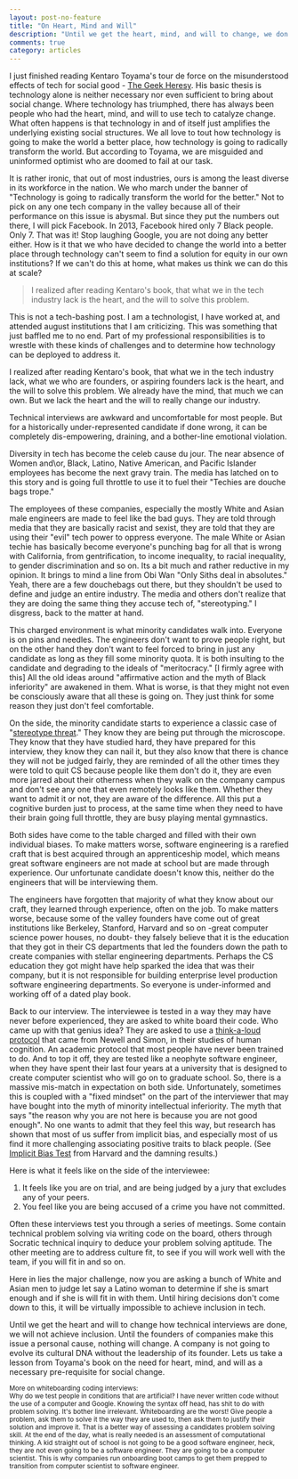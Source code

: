 ```yaml
---
layout: post-no-feature
title: "On Heart, Mind and Will"
description: "Until we get the heart, mind, and will to change, we don't. A company is not going to evolve its cultural DNA without the leadership of its founder."
comments: true
category: articles
---
```


I just finished reading Kentaro Toyama's tour de force on the misunderstood effects of tech for social good - [The Geek Heresy](http://geekheresy.org/). His basic thesis is technology alone is neither necessary nor even sufficient to bring about social change. Where technology has triumphed, there has always been people who had the heart, mind, and will to use tech to catalyze change. What often happens is that technology in and of itself just amplifies the underlying existing social structures. We all love to tout how technology is going to make the world a better place, how technology is going to radically transform the world. But according to Toyama, we are misguided and uninformed optimist who are doomed to fail at our task. 

It is rather ironic, that out of most industries, ours is among the least diverse in its workforce in the nation. We who march under the banner of "Technology is going to radically transform the world for the better." Not to pick on any one tech company in the valley because all of their performance on this issue is abysmal. But since they put the numbers out there, I will pick Facebook. In 2013, Facebook hired only 7 Black people. Only 7. That was it! Stop laughing Google, you are not doing any better either. How is it that we who have decided to change the world into a better place through technology can't seem to find a solution for equity in our own institutions? If we can't do this at home, what makes us think we can do this at scale?

>I realized after reading Kentaro's book, that what we in the tech industry lack is the heart, and the will to solve this problem.

This is not a tech-bashing post. I am a technologist, I have worked at, and attended august institutions that I am criticizing. This was something that just baffled me to no end. Part of my professional responsibilities is to wrestle with these kinds of challenges and to determine how technology can be deployed to address it. 

I realized after reading Kentaro's book, that what we in the tech industry lack, what we who are founders, or aspiring founders lack is the heart, and the will to solve this problem. We already have the mind, that much we can own. But we lack the heart and the will to really change our industry.

Technical interviews are awkward and uncomfortable for most people. But for a historically under-represented candidate if done wrong, it can be completely dis-empowering, draining, and a bother-line emotional violation.

Diversity in tech has become the celeb cause du jour. The near absence of Women and\or, Black, Latino, Native American, and Pacific Islander employees has become the next gravy train. The media has latched on to this story and is going full throttle to use it to fuel their "Techies are douche bags trope." 

The employees of these companies, especially the mostly White and Asian male engineers are made to feel like the bad guys. They are told through media that they are basically racist and sexist, they are told that they are using their "evil" tech power to oppress everyone. The male White or Asian techie has basically become everyone's punching bag for all that is wrong with California, from gentrification, to income inequality, to racial inequality, to gender discrimination and so on. Its a bit much and rather reductive in my opinion. It brings to mind a line from Obi Wan "Only Siths deal in absolutes." Yeah, there are a few douchebags out there, but they shouldn't be used to define and judge an entire industry. The media and others don't realize that they are doing the same thing they accuse tech of, "stereotyping." I disgress, back to the matter at hand.

This charged environment is what minority candidates walk into. Everyone is on pins and needles. The engineers don't want to prove people right, but on the other hand they don't want to feel forced to bring in just any candidate as long as they fill some minority quota. It is both insulting to the candidate and degrading to the ideals of "meritocracy." [I firmly agree with this] All the old ideas around "affirmative action and the myth of Black inferiority" are awakened in them. What is worse, is that they might not even be consciously aware that all these is going on. They just think for some reason they just don't feel comfortable. 

On the side, the minority candidate starts to experience a classic case of "[stereotype threat](http://www.pbs.org/wgbh/pages/frontline/shows/sats/interviews/steele.html)." They know they are being put through the microscope. They know that they have studied hard, they have prepared for this interview, they know they can nail it, but they also know that there is chance they will not be judged fairly, they are reminded of all the other times they were told to quit CS because people like them don't do it, they are even more jarred about their otherness when they walk on the company campus and don't see any one that even remotely looks like them. Whether they want to admit it or not, they are aware of the difference.  All this put a cognitive burden just to process, at the same time when they need to have their brain going full throttle, they are busy playing mental gymnastics. 

Both sides have come to the table charged and filled with their own individual biases. To make matters worse, software engineering is a rarefied craft that is best acquired through an apprenticeship model, which means great software engineers are not made at school but are made through experience. Our unfortunate candidate doesn't know this, neither do the engineers that will be interviewing them.

The engineers have forgotten that majority of what they know about our craft, they learned through experience, often on the job. To make matters worse, because some of the valley founders have come out of great institutions like Berkeley, Stanford, Harvard and so on -great computer science power houses, no doubt- they falsely believe that it is the education that they got in their CS departments that led the founders down the path to create companies with stellar engineering departments. Perhaps the CS education they got might have help sparked the idea that was their company, but it is not responsible for building enterprise level production software engineering departments. So everyone is under-informed and working off of a dated play book. 

Back to our interview. The interviewee is tested in a way they may have never before experienced, they are asked to white board their code. Who came up with that genius idea? They are asked to use a [think-a-loud protocol](https://books.google.com/books?id=znbkHaC8QeMC&pg=PA327&lpg=PA327&dq=Think+a+loud+method+newell+simon&source=bl&ots=a06SZZojrG&sig=DiCA5cLH0ch4V87jKrf1_KB8U0A&hl=en&sa=X&ei=BxmQVeTaIJP8oQTJhZLoCQ&ved=0CFAQ6AEwBw#v=onepage&q=Think%20a%20loud%20method%20newell%20simon&f=false) that came from Newell and Simon, in their studies of human cognition. An academic protocol that most people have never been trained to do. And to top it off, they are tested like a neophyte software engineer, when they have spent their last four years at a university that is designed to create computer scientist who will go on to graduate school. So, there is a massive mis-match in expectation on both side. Unfortunately, sometimes this is coupled with a "fixed mindset" on the part of the interviewer that may have bought into the myth of minority intellectual inferiority. The myth that says "the reason why you are not here is because you are not good enough". No one wants to admit that they feel this way, but research has shown that most of us suffer from implicit bias, and especially most of us find it more challenging associating positive traits to black people. (See [Implicit Bias Test](https://implicit.harvard.edu/implicit/) from Harvard and the damning results.)

Here is what it feels like on the side of the interviewee:
1. It feels like you are on trial, and are being judged by a jury that excludes any of your peers.
2. You feel like you are being accused of a crime you have not committed.

Often these interviews test you through a series of meetings. Some contain technical problem solving via writing code on the board, others through Socratic technical inquiry to deduce your problem solving aptitude. The other meeting are to address culture fit, to see if you will work well with the team, if you will fit in and so on. 

Here in lies the major challenge, now you are asking a bunch of White and Asian men to judge let say a Latino woman to determine if she is smart enough and if she is will fit in with them. Until hiring decisions don't come down to this, it will be virtually impossible to achieve inclusion in tech.

Until we get the heart and will to change how technical interviews are done, we will not achieve inclusion. Until the founders of companies make this issue a personal cause, nothing will change. A company is not going to evolve its cultural DNA without the leadership of its founder. Lets us take a lesson from Toyama's book on the need for heart, mind, and will as a necessary pre-requisite for social change.
 

<small>
More on whiteboarding coding interviews:<br>
Why do we test people in conditions that are artificial? I have never written code without the use of a computer and Google. Knowing the syntax off head, has shit to do with problem solving. It's bother line irrelevant. Whiteboarding are the worst! Give people a problem, ask them to solve it the way they are used to, then ask them to justify their solution and improve it. That is a better way of assessing a candidates problem solving skill. At the end of the day, what is really needed is an assessment of computational thinking. A kid straight out of school is not going to be a good software engineer, heck, they are not even going to be a software engineer. They are going to be a computer scientist. This is why companies run onboarding boot camps to get them prepped to transition from computer scientist to software engineer.
</small>
